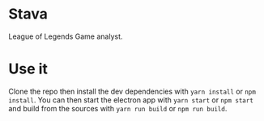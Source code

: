 # Stava
League of Legends Game analyst.

# Use it
Clone the repo then install the dev dependencies with `yarn install` or `npm install`. You can then start the electron app with `yarn start` or `npm start` and build from the sources with `yarn run build` or `npm run build`.
